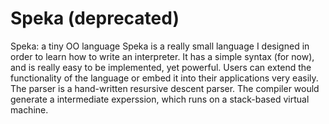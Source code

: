 # Speka (deprecated)
Speka: a tiny OO language
Speka is a really small language I designed in order to learn how to write an interpreter.
It has a simple syntax (for now), and is really easy to be implemented, yet powerful.
Users can extend the functionality of the language or embed it into their applications very easily.
The parser is a hand-written resursive descent parser.
The compiler would generate a intermediate experssion, which runs on a stack-based virtual machine.
